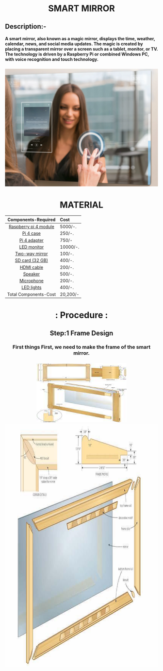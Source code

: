  <div align="center">

# SMART MIRROR 
</div>

## Description:-
   #### A smart mirror, also known as a magic mirror, displays the time, weather, calendar, news, and social media updates. The magic is created by placing a transparent mirror over a screen such as a tablet, monitor, or TV. The technology is driven by a Raspberry Pi or combined Windows PC, with voice recognition and touch technology.

<h3 align="center"><img src="image/Ayi.png" alt="" /> </p></h3>
   <div align="center">
  
<h1 align="center"> MATERIAL </h1>

| Components-Required     |Cost | 
| :---:        |    :----   |  
| [Raspberry pi 4 module]()     | 5000/-. 
| [Pi 4 case ]()   | 250/-.    | issued.© 2021 Shivam Garg
| [Pi 4 adapter ]()     | 750/- |
| [LED monitor ]()     | 10000/-. 
| [Two-way mirror ]()     | 100/-. 
| [SD card (32 GB) ]()     | 400/-. 
| [HDMI cable ]()     | 200/-. 
| [Speaker ]()     | 500/-. 
| [Microphone]()     | 200/-. 
| [LED lights ]()     | 400/-.
| Total Components-Cost    | 20,200/- | 


# : Procedure :
## Step:1  Frame Design 

### First things First, we need to make the frame of the smart mirror.
<h3 align="center"><img src="image/images.jfif" alt="" height="195" width="298/> </p></h3>
<h3 align="center"><img src="image/mirror-frame-illo.jpg" alt="" height="800" width="640"/>   </p></h3>

